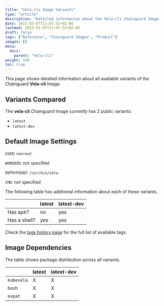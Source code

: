 ```yaml
---
title: "Vela-cli Image Variants"
type: "article"
description: "Detailed information about the Vela-cli Chainguard Image variants"
date: 2023-03-07T11:07:52+02:00
lastmod: 2023-03-07T11:07:52+02:00
draft: false
tags: ["Reference", "Chainguard Images", "Product"]
images: []
menu:
  docs:
    parent: "Vela-cli"
weight: 550
toc: true
---
```


This page shows detailed information about all available variants of the Chainguard **Vela-cli** Image.

## Variants Compared
The **vela-cli** Chainguard Image currently has 2 public variants: 

- `latest`
- `latest-dev`

## Default Image Settings
`USER`:		`nonroot`

`WORKDIR`:	not specified

`ENTRYPOINT`:	`/usr/bin/vela`

`CMD`:		not specified

The following table has additional information about each of these variants.

|              | latest | latest-dev |
|--------------|--------|------------|
| Has apk?     | no     | yes        |
| Has a shell? | yes    | yes        |

Check the [tags history page](/chainguard/chainguard-images/reference/vela-cli/tags_history/) for the full list of available tags.
## Image Dependencies
The table shows package distribution across all variants.

|            | latest | latest-dev |
|------------|--------|------------|
| `kubevela` | X      | X          |
| `bash`     | X      | X          |
| `expat`    | X      | X          |

